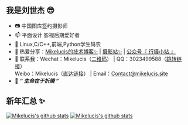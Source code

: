 ##  我是刘世杰 😎

- 📷 中国图库签约摄影师
- 📫 平面设计 影视后期爱好者
- 🐒 Linux,C/C++,前端,Python学生码农
- 🏡 热爱分享：<a href="https://mikelucis.site" target="_blank">Mikelucis的技术博客✨</a> |  <a href="https://photo.mikelucis.site" target="_blank">摄影站✨</a> |  <a href="https://s1.ax1x.com/2020/04/20/JMjiBd.jpg">公众号『 行摄小站 』</a>
- 👬 联系我：Wechat：Mikelucis（[二维码](https://s1.ax1x.com/2020/04/20/JMjiBd.jpg)） |  QQ：3023499588（[跳转链接](//im/chat?chat_type=wpa&uin=3023499588&version=1&src_type=web&web_src=oicqzone.com)）<br>Weibo：Mikelucis（[直达链接](https://weibo.com/u/5026640622)） |  Email：[Contact@mikelucis.site](mailto:contact@mikelucis.site)</br>
- 💬 ***“ 生命在于折腾 ”***
## 新年汇总 ✨
[![Mikelucis's github stats](https://github-readme-stats.vercel.app/api?username=Mikelucis&show_icons=true&theme=buefy&layout=compact&line_height=21&locale=cn)](https://github.com/anuraghazra/github-readme-stats)
[![Mikelucis's github stats](https://github-readme-stats.vercel.app/api/top-langs/?username=Mikelucis&&show_icons=true&theme=buefy&layout=compact&line_height=21&locale=en)](https://github.com/anuraghazra/github-readme-stats)
